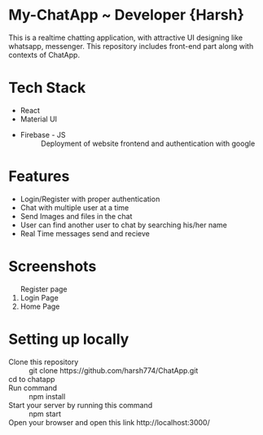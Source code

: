 # My-ChatApp ~ Developer {Harsh}
This is a realtime chatting application, with attractive UI designing like whatsapp, messenger.
This repository includes front-end part along with contexts of ChatApp.

# Tech Stack
<ul>
<li>React</li>
<li>Material UI</li>
<li>
<dl>
  <li>Firebase - JS</li>
  <dd>Deployment of website frontend and authentication with google</dd>
</dl>
</li>
</ul>

# Features
<ul>
<li> Login/Register with proper authentication </li>
<li> Chat with multiple user at a time </li>
<li> Send Images and files in the chat </li>
<li> User can find another user to chat by searching his/her name </li>
<li> Real Time messages send and recieve </li>
</ul>

# Screenshots

<ol>
<dt>Register page</dt>
<img src="https://user-images.githubusercontent.com/80638077/226100392-56511f4e-f859-479c-814c-6100f9589c87.png" alt=""/>
<li>Login Page</li>
<img src="https://user-images.githubusercontent.com/80638077/226100526-71f8b3da-7db5-47bc-b1a7-ac44612ac2e7.png" alt=""/>
<li>Home Page</li>
<img src="https://user-images.githubusercontent.com/80638077/226100596-faac7977-2bcd-4399-86ff-1d540e93d8e9.png" alt=""/>
</ol>

# Setting up locally
<dl>
<dt>Clone this repository</dt>
<dd> git clone https://github.com/harsh774/ChatApp.git </dd>
<dt>cd to chatapp</dt>
<dt>Run command</dt>
<dd>npm install</dd>
<dt>Start your server by running this command</dt>
<dd>npm start</dd>
<dt>Open your browser and open this link http://localhost:3000/</dt>
</dl>
